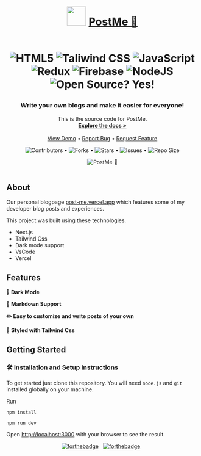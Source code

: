 <h1 align="center"> 
	  <img src="https://media.giphy.com/media/3nleOXC0SNOVlv5nOl/giphy.gif" width="50" height="50" />
   <a href="https://github.com/surykantkasare/PostMe">PostMe 🚀</a>
	<p align="center">
      <br/>
		<img alt="HTML5" src="https://img.shields.io/badge/html5-%23E34F26.svg?style=for-the-badge&logo=html5&logoColor=white"/>
		<img alt="Taliwind CSS" src="https://img.shields.io/badge/Tailwind_CSS-38B2AC?style=for-the-badge&logo=tailwind-css&logoColor=white"/>
		<img alt="JavaScript" src="https://img.shields.io/badge/JavaScript-F7DF1E?style=for-the-badge&logo=javascript&logoColor=black"/>
    <img alt="Redux" src="https://img.shields.io/badge/Redux-593D88?style=for-the-badge&logo=redux&logoColor=white"/>
		<img alt="Firebase" src="https://img.shields.io/badge/Firebase-039BE5?style=for-the-badge&logo=Firebase&logoColor=white"/>
		<img alt="NodeJS" src="https://img.shields.io/badge/Node.js-43853D?style=for-the-badge&logo=node.js&logoColor=white"/>
    <br/>
		<img alt="Open Source? Yes!" src="https://badgen.net/badge/Open%20Source%20%3F/Yes%21/blue?icon=github"/> 
	</p>
</h1>


<div align="center">
	<h3 align="center">Write your own blogs and make it easier for everyone!</h3>
	<p align="center">
		This is the source code for PostMe.
		<br/>
		<a href="https://github.com/surykantkasare/PostMe"><strong>Explore the docs »</strong></a>
		<br/>
		<br/>
		<a href="https://post-me.vercel.app/">View Demo</a>
		• 
		<a href="https://github.com/surykantkasare/PostMe/issues">Report Bug</a>
		• 
		<a href="https://github.com/surykantkasare/PostMe/issues">Request Feature</a>
	</p>
	<p>
		<img src="https://img.shields.io/github/contributors/surykantkasare/PostMe.svg" alt="Contributors"/> • 
		<img src="https://img.shields.io/github/forks/surykantkasare/PostMe.svg" alt="Forks"/> • 
		<img src="https://img.shields.io/github/stars/surykantkasare/PostMe.svg" alt="Stars"/> •
		<img src="https://img.shields.io/github/issues/surykantkasare/PostMe.svg" alt="Issues"/> •
		<img alt="Repo Size" src="https://img.shields.io/github/repo-size/surykantkasare/PostMe"/>
	</p>
	
</div>

<div align="center">
  <img alt="PostMe 🚀" src="https://media.licdn.com/dms/image/D4E22AQFXbO49Q8SZhQ/feedshare-shrink_800/0/1685434710221?e=1688601600&v=beta&t=9PmoPp7efWIOkm7QorzIOR7WwnTG1s5rHfSC-ziFjfs" />
</div>

<br/>

## About

Our personal blogpage <a href="https://post-me.vercel.app/" target="_blank">post-me.vercel.app</a> which features some of my developer blog posts and experiences.<br/>

This project was built using these technologies.

- Next.js
- Tailwind Css
- Dark mode support
- VsCode
- Vercel

## Features

**🌙 Dark Mode**

**📃 Markdown Support**

**✏️ Easy to customize and write posts of your own**

**🎨 Styled with Tailwind Css**

## Getting Started

### 🛠 Installation and Setup Instructions

To get started just clone this repository. You will need `node.js` and `git` installed globally on your machine.

Run

```
npm install
```

```
npm run dev
```

Open [http://localhost:3000](http://localhost:3000) with your browser to see the result.


<div align="center">

  
[![forthebadge](https://forthebadge.com/images/badges/built-with-love.svg)](https://forthebadge.com) &nbsp;
[![forthebadge](https://forthebadge.com/images/badges/open-source.svg)](https://forthebadge.com) &nbsp;

</div>
